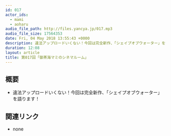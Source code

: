 ```yaml
---
id: 017
actor_ids:
  - mami
  - aoharu
audio_file_path: http://files.yancya.jp/017.mp3
audio_file_size: 17564353
date: Fri, 04 May 2018 13:55:43 +0000
description: 違法アップロードいくない！今回は完全新作、「シェイプオブウォーター」を語ります！
duration: 12:08
layout: article
title: 第017回「御茶海マミのシネマルーム」
---
```

## 概要

* 違法アップロードいくない！今回は完全新作、「シェイプオブウォーター」を語ります！

## 関連リンク

* none
